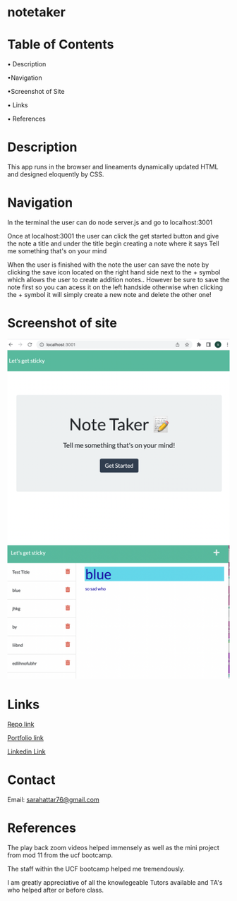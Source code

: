 # notetaker



# Table of Contents
• Description

•Navigation

•Screenshot of Site

• Links

• References

# Description


This app runs in the browser and lineaments dynamically updated HTML and designed eloquently by CSS.

# Navigation
In the terminal the user can do node server.js and go to localhost:3001


Once at localhost:3001 the user can click the get started button and give the note a title and under the title begin creating a note where it says Tell me something that's on your mind


When the user is finished with the note the user can save the note by clicking the save icon located on the right hand side next to the + symbol which allows the user to create addition notes.. 
However be sure to save the note first so you can acess it on the left handside otherwise when clicking the + symbol it will simply create a new note and delete the other one!



# Screenshot of site
<!-- add the right screenshot -->
![screenshot](./assets/images/ss.png)
![screenshot](./assets/images/sc.png)

# Links

<!-- add the correct link in the () -->

[Repo link](https://github.com/SarahAmel/notetaker)   


[Portfolio link](https://github.com/SarahAmel/sarahs-portfolio)  

[Linkedin Link](https://www.linkedin.com/in/sarah-attar-477312235/)

# Contact
Email: sarahattar76@gmail.com

# References
The play back zoom videos helped immensely as well as the mini project from mod 11 from the ucf bootcamp.

The staff within the UCF bootcamp helped me tremendously.

I am greatly appreciative of all the knowlegeable Tutors available and TA's who helped after or before class.